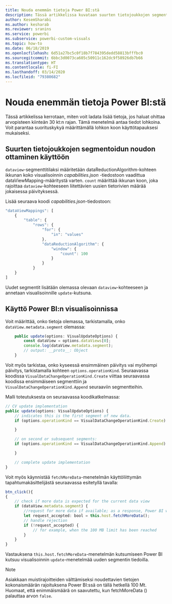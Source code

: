 ```yaml
---
title: Nouda enemmän tietoja Power BI:stä
description: Tässä artikkelissa kuvataan suurten tietojoukkojen segmentoidun noudon ottaminen käyttöön Power BI:n visualisoinneille.
author: KesemSharabi
ms.author: kesharab
ms.reviewer: sranins
ms.service: powerbi
ms.subservice: powerbi-custom-visuals
ms.topic: how-to
ms.date: 06/18/2019
ms.openlocfilehash: 6d51a27bc5c0f18b7f784395dedd58813bfffbc0
ms.sourcegitcommit: 6bbc3d0073ca605c50911c162dc9f58926db7b66
ms.translationtype: HT
ms.contentlocale: fi-FI
ms.lasthandoff: 03/14/2020
ms.locfileid: "79380682"
---
```

# <a name="fetch-more-data-from-power-bi"></a>Nouda enemmän tietoja Power BI:stä

Tässä artikkelissa kerrotaan, miten voit ladata lisää tietoja, jos haluat ohittaa arvopisteen kiinteän 30 kt:n rajan. Tämä menetelmä antaa tiedot lohkoina. Voit parantaa suorituskykyä määrittämällä lohkon koon käyttötapauksesi mukaiseksi.  

## <a name="enable-a-segmented-fetch-of-large-datasets"></a>Suurten tietojoukkojen segmentoidun noudon ottaminen käyttöön

`dataview`-segmenttitilaksi määritetään dataReductionAlgorithm-kohteen ikkunan koko visualisoinnin *capabilities.json* -tiedostoon vaadittua dataViewMapping-määritystä varten. `count` määrittää ikkunan koon, joka rajoittaa `dataview`-kohteeseen liitettävien uusien tietorivien määrää jokaisessa päivityksessä.

Lisää seuraava koodi *capabilities.json*-tiedostoon:

```typescript
"dataViewMappings": [
    {
        "table": {
            "rows": {
                "for": {
                    "in": "values"
                },
                "dataReductionAlgorithm": {
                    "window": {
                        "count": 100
                    }
                }
            }
    }
]
```

Uudet segmentit lisätään olemassa olevaan `dataview`-kohteeseen ja annetaan visualisoinnille `update`-kutsuna.

## <a name="usage-in-the-power-bi-visual"></a>Käyttö Power BI:n visualisoinnissa

Voit määrittää, onko tietoja olemassa, tarkistamalla, onko `dataView.metadata.segment` olemassa:

```typescript
    public update(options: VisualUpdateOptions) {
        const dataView = options.dataViews[0];
        console.log(dataView.metadata.segment);
        // output: __proto__: Object
    }
```

Voit myös tarkistaa, onko kyseessä ensimmäinen päivitys vai myöhempi päivitys, tarkistamalla kohteen `options.operationKind`. Seuraavassa koodissa `VisualDataChangeOperationKind.Create` viittaa seuraavassa koodissa ensimmäiseen segmenttiin ja `VisualDataChangeOperationKind.Append` seuraaviin segmentteihin.

Malli toteutuksesta on seuraavassa koodikatkelmassa:

```typescript
// CV update implementation
public update(options: VisualUpdateOptions) {
    // indicates this is the first segment of new data.
    if (options.operationKind == VisualDataChangeOperationKind.Create) {

    }

    // on second or subsequent segments:
    if (options.operationKind == VisualDataChangeOperationKind.Append) {

    }

    // complete update implementation
}
```

Voit myös käynnistää `fetchMoreData`-menetelmän käyttöliittymän tapahtumakäsittelijästä seuraavassa esitetyllä tavalla:

```typescript
btn_click(){
{
    // check if more data is expected for the current data view
    if (dataView.metadata.segment) {
        //request for more data if available; as a response, Power BI will call update method
        let request_accepted: bool = this.host.fetchMoreData();
        // handle rejection
        if (!request_accepted) {
            // for example, when the 100 MB limit has been reached
        }
    }
}
```

Vastauksena `this.host.fetchMoreData`-menetelmän kutsumiseen Power BI kutsuu visualisoinnin `update`-menetelmää uuden segmentin tiedoilla.

> [!NOTE]
> Asiakkaan muistirajoitteiden välttämiseksi noudettavien tietojen kokonaismäärän rajoituksena Power BI:ssä on tällä hetkellä 100 Mt. Huomaat, että enimmäismäärä on saavutettu, kun fetchMoreData () palauttaa arvon `false`.
